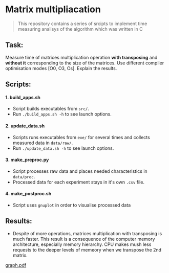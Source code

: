 # Matrix multipliacation

> This repository contains a series of srcipts to implement time measuring analisys of the algorithm which was written in C

## Task:
Measure time of matrices multiplication operation **with transposing** and **without it** corresponding to the size of the matrices. Use different compiler optimisation modes [O0, O3, Os]. Explain the results. 

## Scripts:
#### 1. build_apps.sh
* Script builds executables from `src/`. 
* Run `./build_apps.sh -h` to see launch options.
#### 2. update_data.sh
* Scripts runs executables from `exe/` for several times and collects measured data in `data/raw/`.
* Run `./update_data.sh -h` to see launch options.
#### 3. make_preproc.py
* Script processes raw data and places needed characteristics in `data/proc`.
* Processed data for each experiment stays in it's own `.csv` file.
#### 4. make_postproc.sh
* Script uses `gnuplot` in order to visualise processed data

## Results:
* Despite of more operations, matrices multiplication with transposing is much faster. This result is a consequence of the computer memory architecture, especially memory hierarchy. CPU makes mush less requests to the deeper levels of memeory when we transpose the 2nd matrix.

[graph.pdf](https://github.com/humanbelnik/mem-hierarchy-research/files/11624078/graph.pdf)
